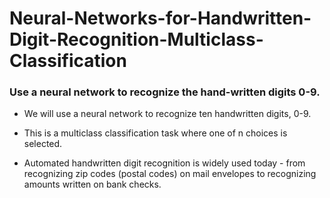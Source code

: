 # Neural-Networks-for-Handwritten-Digit-Recognition-Multiclass-Classification
### Use a neural network to recognize the hand-written digits 0-9.

- We will use a neural network to recognize ten handwritten digits, 0-9.

- This is a multiclass classification task where one of n choices is selected.

- Automated handwritten digit recognition is widely used today - from recognizing zip codes (postal codes) on mail envelopes to recognizing amounts written on bank checks.

